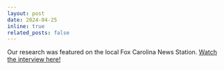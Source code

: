 ```yaml
---
layout: post
date: 2024-04-25
inline: true
related_posts: false
---
```


Our research was featured on the local Fox Carolina News Station. [Watch the interview here!](https://www.foxcarolina.com/2024/04/25/clemson-university-researchers-working-probiotic-fight-cavities/)
